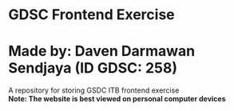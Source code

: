 # GDSC Frontend Exercise
# Made by: Daven Darmawan Sendjaya (ID GDSC: 258)
A repository for storing GSDC ITB frontend exercise <br>
<b>Note: The website is best viewed on personal computer devices</b>
